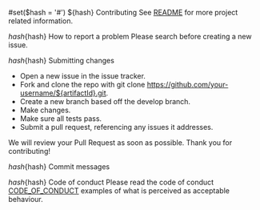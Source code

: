 #set($hash = '#')
${hash} Contributing
See [README](README.md) for more project related information.

${hash}${hash} How to report a problem
Please search before creating a new issue.

${hash}${hash} Submitting сhanges
- Open a new issue in the issue tracker.
- Fork and clone the repo with git clone https://github.com/your-username/${artifactId}.git.
- Create a new branch based off the develop branch.
- Make changes.
- Make sure all tests pass.
- Submit a pull request, referencing any issues it addresses.

We will review your Pull Request as soon as possible. Thank you for contributing!

${hash}${hash} Commit messages

${hash}${hash} Code of conduct
Please read the code of conduct [CODE_OF_CONDUCT](CODE_OF_CONDUCT.md) examples of what is perceived as acceptable behaviour.